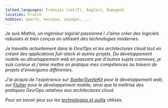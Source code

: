 ```yaml
---
talked_languages: Français (natif), Anglais, Espagnol
location: France
hobbies: sports, musique, voyages, ...
---
```


*Je suis Mathis, un ingénieur logiciel passionné ! J'aime créer des logiciels robustes et bien conçus en utilisant des technologies modernes.*

*Je travaille actuellement dans le Dev/Ops et les architectures cloud tout en créant des applications full-stack et autres projets. Du développement mobile au développement web en passant par d'autres sujets connexes, je suis curieux et j'aime mettre en pratique mes compétences au travers de projets d'envergures différentes*.

*J'ai acquis de l'expérience sur [Svelte](https://svelte.dev)/[SvelteKit](https://kit.svelte.dev) pour le développement web, sur [Flutter](https://flutter.dev) pour le développement mobile, ainsi que la maîtrise des pratiques Dev/Ops relatives aux architectures cloud.*

*Pour en savoir plus sur les [technologies et outils](/tech) utilisés.*
